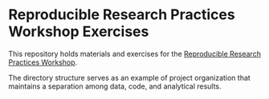 # Reproducible Research Practices Workshop Exercises

This repository holds materials and exercises for the [Reproducible Research Practices Workshop](https://alexslemonade.github.io/reproducible-research/).

The directory structure serves as an example of project organization that maintains a separation among data, code, and analytical results.
